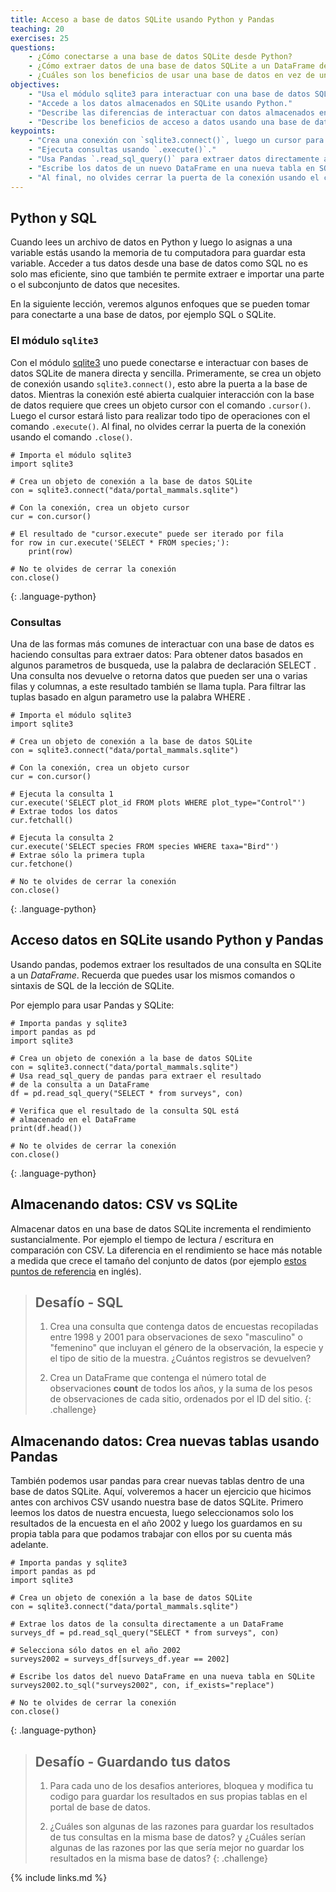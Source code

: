 ```yaml
---
title: Acceso a base de datos SQLite usando Python y Pandas
teaching: 20
exercises: 25
questions:
    - ¿Cómo conectarse a una base de datos SQLite desde Python?
    - ¿Cómo extraer datos de una base de datos SQLite a un DataFrame de Python?
    - ¿Cuáles son los beneficios de usar una base de datos en vez de un archivo CSV?
objectives:
    - "Usa el módulo sqlite3 para interactuar con una base de datos SQL."
    - "Accede a los datos almacenados en SQLite usando Python."
    - "Describe las diferencias de interactuar con datos almacenados en un archivo CSV y datos almacenados en SQLite."
    - "Describe los beneficios de acceso a datos usando una base de datos en comparación con un archivo CSV."
keypoints:
    - "Crea una conexión con `sqlite3.connect()`, luego un cursor para consultas con `.cursor()`."
    - "Ejecuta consultas usando `.execute()`."
    - "Usa Pandas `.read_sql_query()` para extraer datos directamente a un DataFrame."
    - "Escribe los datos de un nuevo DataFrame en una nueva tabla en SQLite usando `.to_sql()`."
    - "Al final, no olvides cerrar la puerta de la conexión usando el comando `.close()`."
---
```


## Python y SQL

Cuando lees un archivo de datos en Python y luego lo asignas a una variable estás usando la memoria de tu computadora para guardar esta variable. Acceder a tus datos desde una base de datos como SQL no es solo mas eficiente, sino que también te permite extraer e importar una parte o el subconjunto de datos que necesites.

En la siguiente lección, veremos algunos enfoques que se pueden tomar para conectarte a una base de datos, por ejemplo SQL o SQLite.

### El módulo `sqlite3`

Con el módulo [sqlite3] uno puede conectarse e interactuar con bases de datos SQLite de manera directa y sencilla. Primeramente, se crea un objeto de conexión usando `sqlite3.connect()`, esto abre la puerta a la base de datos. Mientras la conexión esté abierta cualquier interacción con la base de datos requiere que crees un objeto cursor con el comando `.cursor()`. Luego el cursor estará listo para realizar todo tipo de operaciones con el comando `.execute()`.
 Al final, no olvides cerrar la puerta de la conexión usando el comando `.close()`.

[sqlite3]: https://docs.python.org/3/library/sqlite3.html

~~~
# Importa el módulo sqlite3
import sqlite3

# Crea un objeto de conexión a la base de datos SQLite
con = sqlite3.connect("data/portal_mammals.sqlite")

# Con la conexión, crea un objeto cursor
cur = con.cursor()

# El resultado de "cursor.execute" puede ser iterado por fila
for row in cur.execute('SELECT * FROM species;'):
    print(row)

# No te olvides de cerrar la conexión
con.close()
~~~
{: .language-python}

### Consultas

Una de las formas más comunes de interactuar con una base de datos es haciendo consultas para extraer datos:
Para obtener datos basados en algunos parametros de busqueda, use la palabra de declaración SELECT .
Una consulta nos devuelve o retorna datos que pueden ser una o varias filas y columnas, a este resultado también se llama tupla. Para filtrar las tuplas basado en algun parametro use la palabra WHERE .

~~~
# Importa el módulo sqlite3
import sqlite3

# Crea un objeto de conexión a la base de datos SQLite
con = sqlite3.connect("data/portal_mammals.sqlite")

# Con la conexión, crea un objeto cursor
cur = con.cursor()

# Ejecuta la consulta 1
cur.execute('SELECT plot_id FROM plots WHERE plot_type="Control"')
# Extrae todos los datos
cur.fetchall()

# Ejecuta la consulta 2
cur.execute('SELECT species FROM species WHERE taxa="Bird"')
# Extrae sólo la primera tupla
cur.fetchone()

# No te olvides de cerrar la conexión
con.close()
~~~
{: .language-python}

##  Acceso datos en SQLite usando Python y Pandas

Usando pandas, podemos extraer los resultados de una consulta en SQLite a un *DataFrame*. Recuerda que puedes usar los mismos comandos o sintaxis de SQL de la lección de SQLite.

Por ejemplo para usar Pandas y SQLite:

~~~
# Importa pandas y sqlite3
import pandas as pd
import sqlite3

# Crea un objeto de conexión a la base de datos SQLite
con = sqlite3.connect("data/portal_mammals.sqlite")
# Usa read_sql_query de pandas para extraer el resultado
# de la consulta a un DataFrame
df = pd.read_sql_query("SELECT * from surveys", con)

# Verifica que el resultado de la consulta SQL está
# almacenado en el DataFrame
print(df.head())

# No te olvides de cerrar la conexión
con.close()
~~~
{: .language-python}

## Almacenando datos: CSV vs SQLite

Almacenar datos en una base de datos SQLite incrementa el rendimiento sustancialmente. Por ejemplo el tiempo de lectura / escritura en comparación con CSV. La diferencia en el rendimiento se hace más notable a medida que crece el tamaño del conjunto de datos (por ejemplo [estos puntos de referencia] en inglés).

[estos puntos de referencia]: http://sebastianraschka.com/Articles/2013_sqlite_database.html#results-and-conclusions


> ## Desafío - SQL
>
> 1. Crea una consulta que contenga datos de encuestas recopiladas entre 1998 y 2001
> para observaciones de sexo "masculino" o "femenino" que incluyan el género de la observación,
> la especie y el tipo de sitio de la muestra. ¿Cuántos registros se devuelven?
>
> 2. Crea un DataFrame que contenga el número total de observaciones
> **count** de todos los años, y la suma de los pesos de observaciones de cada sitio, ordenados por
> el ID del sitio.
{: .challenge}

## Almacenando datos: Crea nuevas tablas usando Pandas

También podemos usar pandas para crear nuevas tablas dentro de una base de datos SQLite. Aquí, volveremos a hacer un ejercicio que hicimos antes con archivos CSV usando nuestra base de datos SQLite. Primero leemos los datos de nuestra encuesta, luego seleccionamos solo los resultados de la encuesta en el año 2002 y luego los guardamos en su propia tabla para que podamos trabajar con ellos por su cuenta más adelante.

~~~
# Importa pandas y sqlite3
import pandas as pd
import sqlite3

# Crea un objeto de conexión a la base de datos SQLite
con = sqlite3.connect("data/portal_mammals.sqlite")

# Extrae los datos de la consulta directamente a un DataFrame
surveys_df = pd.read_sql_query("SELECT * from surveys", con)

# Selecciona sólo datos en el año 2002
surveys2002 = surveys_df[surveys_df.year == 2002]

# Escribe los datos del nuevo DataFrame en una nueva tabla en SQLite
surveys2002.to_sql("surveys2002", con, if_exists="replace")

# No te olvides de cerrar la conexión
con.close()
~~~
{: .language-python}

> ## Desafío - Guardando tus datos
>
> 1. Para cada uno de los desafios anteriores, bloquea y modifica tu codigo para guardar los resultados en sus propias tablas en el portal de base de datos.
>
> 2. ¿Cuáles son algunas de las razones para guardar los resultados de tus consultas en la misma base de datos? y
> ¿Cuáles serían algunas de las razones por las que sería mejor no guardar los resultados en la misma base de datos?
{: .challenge}

{% include links.md %}
